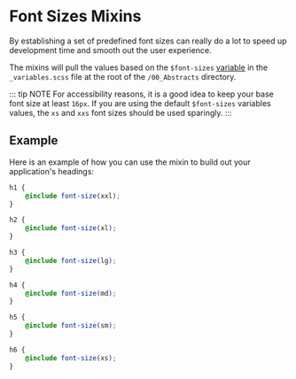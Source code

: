 # Font Sizes Mixins

By establishing a set of predefined font sizes can really do a lot to speed up development time and smooth out the user experience.

The mixins will pull the values based on the `$font-sizes` [variable](/framework/documentation/variables.html#font-sizes) in the `_variables.scss` file at the root of the `/00_Abstracts` directory.

::: tip NOTE
For accessibility reasons, it is a good idea to keep your base font size at least `16px`. If you are using the default `$font-sizes` variables values, the `xs` and `xxs` font sizes should be used sparingly.
:::

## Example

Here is an example of how you can use the mixin to build out your application's headings:

```scss
h1 {
    @include font-size(xxl);
}

h2 { 
    @include font-size(xl);
}

h3 {
    @include font-size(lg);
}

h4 {
    @include font-size(md);
}

h5 {
    @include font-size(sm);
}

h6 {
    @include font-size(xs);
}
```
